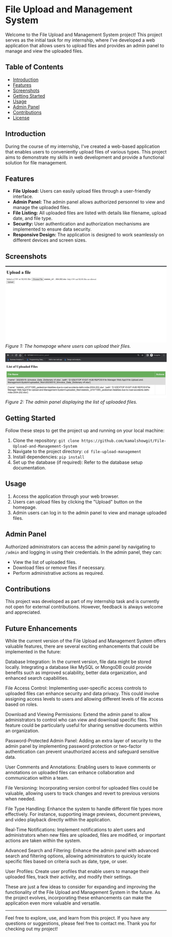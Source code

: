 # File Upload and Management System

Welcome to the File Upload and Management System project! This project serves as the initial task for my internship, where I've developed a web application that allows users to upload files and provides an admin panel to manage and view the uploaded files.

## Table of Contents
- [Introduction](#introduction)
- [Features](#features)
- [Screenshots](#screenshots)
- [Getting Started](#getting-started)
- [Usage](#usage)
- [Admin Panel](#admin-panel)
- [Contributions](#contributions)
- [License](#license)

## Introduction

During the course of my internship, I've created a web-based application that enables users to conveniently upload files of various types. This project aims to demonstrate my skills in web development and provide a functional solution for file management.

## Features

- **File Upload:** Users can easily upload files through a user-friendly interface.
- **Admin Panel:** The admin panel allows authorized personnel to view and manage the uploaded files.
- **File Listing:** All uploaded files are listed with details like filename, upload date, and file type.
- **Security:** User authentication and authorization mechanisms are implemented to ensure data security.
- **Responsive Design:** The application is designed to work seamlessly on different devices and screen sizes.

## Screenshots

![Homepage](upload_window.png)
*Figure 1: The homepage where users can upload their files.*

![Admin Panel](admin_panel.png)
*Figure 2: The admin panel displaying the list of uploaded files.*

## Getting Started

Follow these steps to get the project up and running on your local machine:

1. Clone the repository: `git clone https://github.com/kamalshowgit/File-Upload-and-Management-System`
2. Navigate to the project directory: `cd file-upload-management`
3. Install dependencies: `pip install`
4. Set up the database (if required): Refer to the database setup documentation.

## Usage

1. Access the application through your web browser.
2. Users can upload files by clicking the "Upload" button on the homepage.
3. Admin users can log in to the admin panel to view and manage uploaded files.

## Admin Panel

Authorized administrators can access the admin panel by navigating to `/admin` and logging in using their credentials. In the admin panel, they can:

- View the list of uploaded files.
- Download files or remove files if necessary.
- Perform administrative actions as required.

## Contributions

This project was developed as part of my internship task and is currently not open for external contributions. However, feedback is always welcome and appreciated.

## Future Enhancements
While the current version of the File Upload and Management System offers valuable features, there are several exciting enhancements that could be implemented in the future:

Database Integration: In the current version, file data might be stored locally. Integrating a database like MySQL or MongoDB could provide benefits such as improved scalability, better data organization, and enhanced search capabilities.

File Access Control: Implementing user-specific access controls to uploaded files can enhance security and data privacy. This could involve assigning access levels to users and allowing different levels of file access based on roles.

Download and Viewing Permissions: Extend the admin panel to allow administrators to control who can view and download specific files. This feature could be particularly useful for sharing sensitive documents within an organization.

Password-Protected Admin Panel: Adding an extra layer of security to the admin panel by implementing password protection or two-factor authentication can prevent unauthorized access and safeguard sensitive data.

User Comments and Annotations: Enabling users to leave comments or annotations on uploaded files can enhance collaboration and communication within a team.

File Versioning: Incorporating version control for uploaded files could be valuable, allowing users to track changes and revert to previous versions when needed.

File Type Handling: Enhance the system to handle different file types more effectively. For instance, supporting image previews, document previews, and video playback directly within the application.

Real-Time Notifications: Implement notifications to alert users and administrators when new files are uploaded, files are modified, or important actions are taken within the system.

Advanced Search and Filtering: Enhance the admin panel with advanced search and filtering options, allowing administrators to quickly locate specific files based on criteria such as date, type, or user.

User Profiles: Create user profiles that enable users to manage their uploaded files, track their activity, and modify their settings.

These are just a few ideas to consider for expanding and improving the functionality of the File Upload and Management System in the future. As the project evolves, incorporating these enhancements can make the application even more valuable and versatile.

---

Feel free to explore, use, and learn from this project. If you have any questions or suggestions, please feel free to contact me. Thank you for checking out my project!